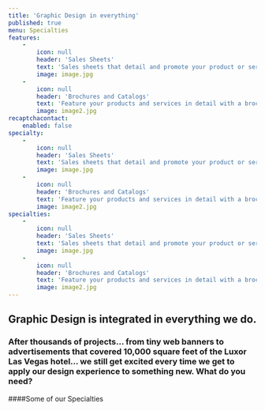```yaml
---
title: 'Graphic Design in everything'
published: true
menu: Specialties
features:
    -
        icon: null
        header: 'Sales Sheets'
        text: 'Sales sheets that detail and promote your product or service.'
        image: image.jpg
    -
        icon: null
        header: 'Brochures and Catalogs'
        text: 'Feature your products and services in detail with a brochure or catalog.'
        image: image2.jpg
recaptchacontact:
    enabled: false
specialty:
    -
        icon: null
        header: 'Sales Sheets'
        text: 'Sales sheets that detail and promote your product or service.'
        image: image.jpg
    -
        icon: null
        header: 'Brochures and Catalogs'
        text: 'Feature your products and services in detail with a brochure or catalog.'
        image: image2.jpg
specialties:
    -
        icon: null
        header: 'Sales Sheets'
        text: 'Sales sheets that detail and promote your product or service.'
        image: image.jpg
    -
        icon: null
        header: 'Brochures and Catalogs'
        text: 'Feature your products and services in detail with a brochure or catalog.'
        image: image2.jpg
---
```


## Graphic Design is integrated in everything we do. 
### After thousands of projects... from tiny web banners to advertisements that covered 10,000 square feet of the Luxor Las Vegas hotel... we still get excited every time we get to apply our design experience to something new.  What do you need?
####Some of our Specialties
